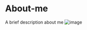 # About-me
A brief description about me
![image](https://user-images.githubusercontent.com/59050251/87561293-170b2d00-c6da-11ea-850b-17991e944b38.png)

